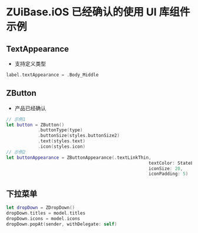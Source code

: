 # ZUiBase.iOS 已经确认的使用 UI 库组件示例

## TextAppearance
* 支持定义类型
```swift
label.textAppearance = .Body_Middle
```

## ZButton
* 产品已经确认

```swift
// 示例1
let button = ZButton()
            .buttonType(type)
            .buttonSize(styles.buttonSize2)
            .text(styles.text)
            .icon(styles.icon)
// 示例2
let buttonAppearance = ZButtonAppearance(.textLinkThin,
                                                      textColor: StateListColor(singleColor: .bluegrey_800),
                                                      iconSize: 20,
                                                      iconPadding: 5)
```

## 下拉菜单

```swift
let dropDown = ZDropDown()
dropDown.titles = model.titles
dropDown.icons = model.icons
dropDown.popAt(sender, withDelegate: self)
```
